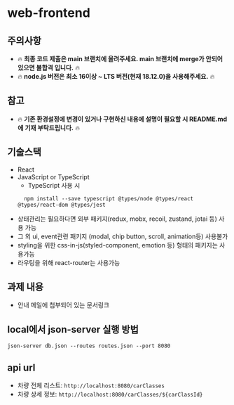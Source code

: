 # web-frontend

## 주의사항

- 🔥 **최종 코드 제출은 main 브랜치에 올려주세요. main 브랜치에 merge가 안되어 있으면 불합격 입니다.** 🔥
- 🔥 **node.js 버전은 최소 16이상 ~ LTS 버전(현재 18.12.0)을 사용해주세요.** 🔥

## 참고
- 🔥 **기존 환경설정에 변경이 있거나 구현하신 내용에 설명이 필요할 시 README.md에 기재 부탁드립니다.** 🔥

## 기술스택

- React
- JavaScript or TypeScript
  - TypeScript 사용 시
  ```
    npm install --save typescript @types/node @types/react @types/react-dom @types/jest
  ```
- 상태관리는 필요하다면 외부 패키지(redux, mobx, recoil, zustand, jotai 등) 사용 가능
- 그 외 ui, event관련 패키지 (modal, chip button, scroll, animation등) 사용불가
- styling을 위한 css-in-js(styled-component, emotion 등) 형태의 패키지는 사용가능
- 라우팅을 위해 react-router는 사용가능

## 과제 내용

- 안내 메일에 첨부되어 있는 문서링크

## local에서 json-server 실행 방법

```
json-server db.json --routes routes.json --port 8080
```

## api url

- 차량 전체 리스트: `http://localhost:8080/carClasses`
- 차량 상세 정보: `http://localhost:8080/carClasses/${carClassId}`
